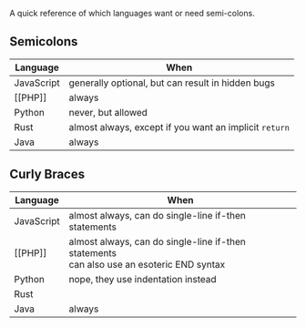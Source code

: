 A quick reference of which languages want or need semi-colons.

## Semicolons
| Language | When |
| ---- | ---- |
| JavaScript | generally optional, but can result in hidden bugs |
| [[PHP]] | always |
| Python | never, but allowed |
| Rust | almost always, except if you want an implicit `return` |
| Java | always |
## Curly Braces

| Language | When |
| ---- | ---- |
| JavaScript | almost always, can do single-line if-then statements |
| [[PHP]] | almost always, can do single-line if-then statements<br>can also use an esoteric END syntax |
| Python | nope, they use indentation instead |
| Rust |  |
| Java | always |
